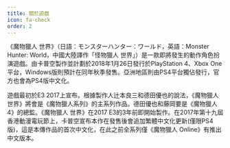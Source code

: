 ```yaml
---
title: 關於遊戲
icon: fa-check
order: 2
---
```


《魔物獵人 世界》（日語：モンスターハンター：ワールド，英語：Monster Hunter: World，中國大陸譯作「怪物獵人 世界」）是一款即將發生的動作角色扮演遊戲。由卡普空製作並計劃於2018年1月26日發行於PlayStation 4、Xbox One平台，Windows版則預計在同年秋季發售。亞洲地區則由PS4平台獨佔發行，官方也會為PS4版中文化。

遊戲最初於E3 2017上宣布。根據製作人辻本良三和德田優也的說法，《魔物獵人 世界》將會是《魔物獵人系列》的主系列作品。德田優也和藤岡要是《魔物獵人4》的總監。《魔物獵人 世界》在2017 E3的3年前即開始製作。在2017年第十九屆香港動漫電玩節上，卡普空宣布本作在發售後會追加繁體中文化更新(僅限PS4版)，這是本傳作品的首次中文化，在此之前全系列僅《魔物獵人 Online》有推出中文版本。
